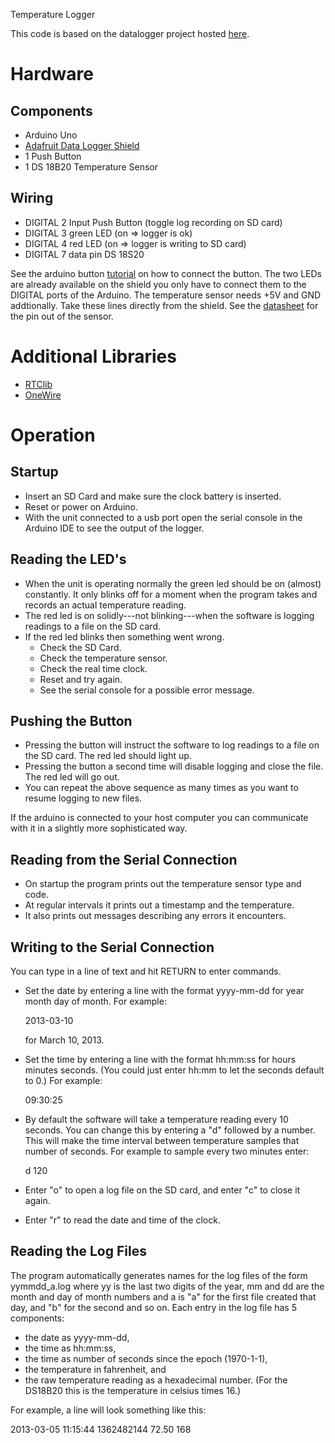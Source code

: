 Temperature Logger

This code is based on the datalogger project hosted
[here](https://github.com/cnvogelg/ardu).

Hardware
========

Components
----------

  * Arduino Uno
  * [Adafruit Data Logger Shield][1]
  * 1 Push Button
  * 1 DS 18B20 Temperature Sensor
  
Wiring
------

  * DIGITAL 2 Input Push Button (toggle log recording on SD card)
  * DIGITAL 3 green LED (on => logger is ok)
  * DIGITAL 4 red LED   (on => logger is writing to SD card)
  * DIGITAL 7 data pin DS 18S20

See the arduino button [tutorial][2] on how to connect the button.
The two LEDs are already available on the shield you only have to
connect them to the DIGITAL ports of the Arduino. The temperature
sensor needs +5V and GND addtionally. Take these lines directly from
the shield. See the [datasheet][3] for the pin out of the sensor.

  [1]: http://www.ladyada.net/make/logshield/
  [2]: http://www.arduino.cc/en/Tutorial/button
  [3]: http://datasheets.maximintegrated.com/en/ds/DS18S20.pdf

Additional Libraries
====================

  * [RTClib](http://www.ladyada.net/make/logshield/rtc.html)
  * [OneWire](http://www.arduino.cc/playground/Learning/OneWire)

Operation
=========
  
Startup
-------

  * Insert an SD Card and make sure the clock battery is inserted.
  * Reset or power on Arduino.
  * With the unit connected to a usb port open the serial console in
    the Arduino IDE to see the output of the logger.
  
Reading the LED's
-----------------

  * When the unit is operating normally the green led should be on
    (almost) constantly. It only blinks off for a moment when the
    program takes and records an actual temperature reading.
  * The red led is on solidly---not blinking---when the software is
    logging readings to a file on the SD card.
  * If the red led blinks then something went wrong.
    * Check the SD Card.
    * Check the temperature sensor.
    * Check the real time clock.
    * Reset and try again.
    * See the serial console for a possible error message.

Pushing the Button
------------------

  * Pressing the button will instruct the software to log readings to
    a file on the SD card. The red led should light up.
  * Pressing the button a second time will disable logging and close
    the file. The red led will go out.
  * You can repeat the above sequence as many times as you want to
    resume logging to new files.

If the arduino is connected to your host computer you can communicate
with it in a slightly more sophisticated way.

Reading from the Serial Connection
----------------------------------

  * On startup the program prints out the temperature sensor type and
    code.
  * At regular intervals it prints out a timestamp and the
    temperature.
  * It also prints out messages describing any errors it encounters.

Writing to the Serial Connection
--------------------------------

You can type in a line of text and hit RETURN to enter commands.

  * Set the date by entering a line with the format yyyy-mm-dd for
    year month day of month. For example:

    2013-03-10

    for March 10, 2013.

  * Set the time by entering a line with the format hh:mm:ss for hours
    minutes seconds. (You could just enter hh:mm to let the seconds
    default to 0.) For example:
	
	09:30:25

  * By default the software will take a temperature reading every 10
    seconds. You can change this by entering a "d" followed by a
    number. This will make the time interval between temperature
    samples that number of seconds. For example to sample every two
    minutes enter:
	
	d 120

  * Enter "o" to open a log file on the SD card, and enter "c" to
    close it again.
	
  * Enter "r" to read the date and time of the clock.

Reading the Log Files
---------------------

The program automatically generates names for the log files of the
form yymmdd_a.log where yy is the last two digits of the year, mm and
dd are the month and day of month numbers and a is "a" for the first
file created that day, and "b" for the second and so on. Each entry in
the log file has 5 components:

  * the date as yyyy-mm-dd,
  * the time as hh:mm:ss,
  * the time as number of seconds since the epoch (1970-1-1),
  * the temperature in fahrenheit, and
  * the raw temperature reading as a hexadecimal number. (For the
    DS18B20 this is the temperature in celsius times 16.)

For example, a line will look something like this:

  2013-03-05 11:15:44 1362482144  72.50 168
